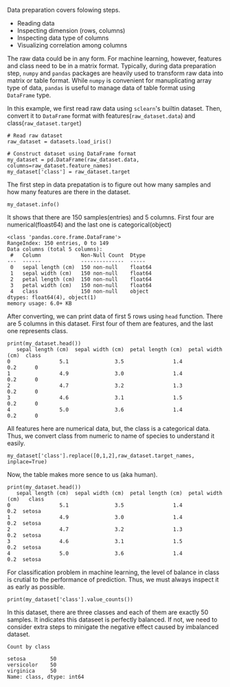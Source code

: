 Data preparation covers folowing steps.

- Reading data
- Inspecting dimension (rows, columns)
- Inspecting data type of columns
- Visualizing correlation among columns

The raw data could be in any form. For machine learning, however, features and class need to be in a matrix format.
Typically, during data preparation step, `numpy` and `pandas` packages are heavily used to transform raw data into matrix or table format.
While `numpy` is convenient for manuplicating array type of data, `pandas` is useful to manage data of table format using `DataFrame` type.

In this example, we first read raw data using `sclearn`'s builtin dataset. Then, convert it to `DataFrame` format with features(`raw_dataset.data`) and class(`raw_dataset.target`)

```
# Read raw dataset
raw_dataset = datasets.load_iris()

# Construct dataset using DataFrame format
my_dataset = pd.DataFrame(raw_dataset.data, columns=raw_dataset.feature_names)
my_dataset['class'] = raw_dataset.target
```

The first step in data prepatation is to figure out how many samples and how many features are there in the dataset.

```
my_dataset.info()
```

It shows that there are 150 samples(entries) and 5 columns. First four are numerical(floast64) and the last one is categorical(object)

```
<class 'pandas.core.frame.DataFrame'>
RangeIndex: 150 entries, 0 to 149
Data columns (total 5 columns):
 #   Column             Non-Null Count  Dtype  
---  ------             --------------  -----  
 0   sepal length (cm)  150 non-null    float64
 1   sepal width (cm)   150 non-null    float64
 2   petal length (cm)  150 non-null    float64
 3   petal width (cm)   150 non-null    float64
 4   class              150 non-null    object 
dtypes: float64(4), object(1)
memory usage: 6.0+ KB
```

After converting, we can print data of first 5 rows using `head` function. There are 5 columns in this dataset. First four of them are features, and the last one represents class.

```
print(my_dataset.head())
   sepal length (cm)  sepal width (cm)  petal length (cm)  petal width (cm)  class
0                5.1               3.5                1.4               0.2      0
1                4.9               3.0                1.4               0.2      0
2                4.7               3.2                1.3               0.2      0
3                4.6               3.1                1.5               0.2      0
4                5.0               3.6                1.4               0.2      0
```
All features here are numerical data, but, the class is a categorical data. Thus, we convert class from numeric to name of species to understand it easily.

```
my_dataset['class'].replace([0,1,2],raw_dataset.target_names, inplace=True)
```

Now, the table makes more sence to us (aka human).

```
print(my_dataset.head())
   sepal length (cm)  sepal width (cm)  petal length (cm)  petal width (cm)   class
0                5.1               3.5                1.4               0.2  setosa
1                4.9               3.0                1.4               0.2  setosa
2                4.7               3.2                1.3               0.2  setosa
3                4.6               3.1                1.5               0.2  setosa
4                5.0               3.6                1.4               0.2  setosa
```

For classification problem in machine learning, the level of balance in class is crutial to the performance of prediction. Thus, we must always inspect it as early as possible.

```
print(my_dataset['class'].value_counts())
```

In this dataset, there are three classes and each of them are exactly 50 samples. It indicates this dataseet is perfectly balanced. If not, we need to consider extra steps to minigate the negative effect caused by imbalanced dataset.

```
Count by class

setosa        50
versicolor    50
virginica     50
Name: class, dtype: int64
```

